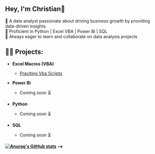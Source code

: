 ## Hey, I'm Christian👋

🔭 A data analyst passionate about driving business growth by providing data-driven insights. <br/>
🌱 Proficient in Python | Excel VBA  | Power Bi | SQL<br/>
👯 Always eager to learn and collaborate on data analysis projects<br/>


<h2>👨‍💻  Projects:</h2>

- <b>Excel Macros (VBA)</b>
  - [Praciting Vba Scripts](https://github.com/joshmadakor1/Algorithms-Practice)
  
- <b>Power Bi</b>
  - Coming soon ⏳
    
- <b>Python</b>
  - Coming soon ⏳

 - <b>SQL</b>
   - Coming soon ⏳
<b>
    
[![Anurag's GitHub stats](https://github-readme-stats.vercel.app/api?username=Effah-C)](https://github.com/Effah-C/github-readme-stats)
-->
